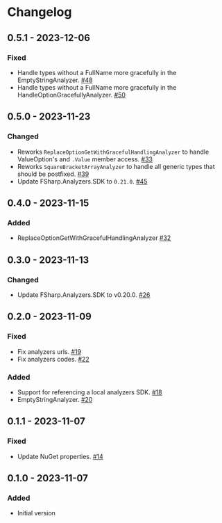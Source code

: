 # Changelog

## 0.5.1 - 2023-12-06

### Fixed
* Handle types without a FullName more gracefully in the EmptyStringAnalyzer. [#48](https://github.com/ionide/ionide-analyzers/pull/48)
* Handle types without a FullName more gracefully in the HandleOptionGracefullyAnalyzer. [#50](https://github.com/ionide/ionide-analyzers/pull/50)

## 0.5.0 - 2023-11-23

### Changed
* Reworks `ReplaceOptionGetWithGracefulHandlingAnalyzer` to handle ValueOption's and `.Value` member access. [#33](https://github.com/ionide/ionide-analyzers/pull/33) 
* Reworks `SquareBracketArrayAnalyzer` to handle all generic types that should be postfixed. [#39](https://github.com/ionide/ionide-analyzers/pull/39)
* Update FSharp.Analyzers.SDK to `0.21.0`. [#45](https://github.com/ionide/ionide-analyzers/pull/45)

## 0.4.0 - 2023-11-15

### Added
* ReplaceOptionGetWithGracefulHandlingAnalyzer [#32](https://github.com/ionide/ionide-analyzers/pull/32)

## 0.3.0 - 2023-11-13

### Changed
* Update FSharp.Analyzers.SDK to v0.20.0. [#26](https://github.com/ionide/ionide-analyzers/pull/26)

## 0.2.0 - 2023-11-09

### Fixed
* Fix analyzers urls. [#19](https://github.com/ionide/ionide-analyzers/pull/19)
* Fix analyzers codes. [#22](https://github.com/ionide/ionide-analyzers/pull/22)

### Added
* Support for referencing a local analyzers SDK. [#18](https://github.com/ionide/ionide-analyzers/pull/18)
* EmptyStringAnalyzer. [#20](https://github.com/ionide/ionide-analyzers/pull/20)

## 0.1.1 - 2023-11-07

### Fixed
* Update NuGet properties. [#14](https://github.com/ionide/ionide-analyzers/pull/14)

## 0.1.0 - 2023-11-07

### Added
* Initial version